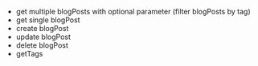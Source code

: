 - get multiple blogPosts with optional parameter (filter blogPosts by tag)
- get single blogPost
- create blogPost
- update blogPost
- delete blogPost 
- getTags
